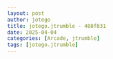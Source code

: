 ```yaml
---
layout: post
author: jotego
title: jotego.jtrumble - 408f831
date: 2025-04-04
categories: [Arcade, jtrumble]
tags: [jotego.jtrumble]
---
```


